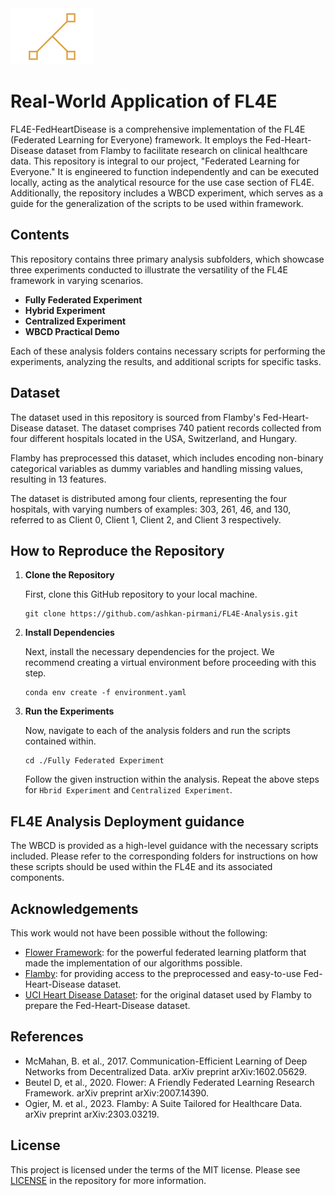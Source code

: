 <img src="FL4E.png" >


# Real-World Application of FL4E


FL4E-FedHeartDisease is a comprehensive implementation of the FL4E (Federated Learning for Everyone) framework. It employs the Fed-Heart-Disease dataset from Flamby to facilitate research on clinical healthcare data. This repository is integral to our project, "Federated Learning for Everyone." It is engineered to function independently and can be executed locally, acting as the analytical resource for the use case section of FL4E. Additionally, the repository includes a WBCD experiment, which serves as a guide for the generalization of the scripts to be used within framework.
## Contents

This repository contains three primary analysis subfolders, which showcase three experiments conducted to illustrate the versatility of the FL4E framework in varying scenarios. 

- **Fully Federated Experiment**
- **Hybrid Experiment**
- **Centralized Experiment**
- **WBCD Practical Demo**

Each of these analysis folders contains necessary scripts for performing the experiments, analyzing the results, and additional scripts for specific tasks.

## Dataset

The dataset used in this repository is sourced from Flamby's Fed-Heart-Disease dataset. The dataset comprises 740 patient records collected from four different hospitals located in the USA, Switzerland, and Hungary. 

Flamby has preprocessed this dataset, which includes encoding non-binary categorical variables as dummy variables and handling missing values, resulting in 13 features.

The dataset is distributed among four clients, representing the four hospitals, with varying numbers of examples: 303, 261, 46, and 130, referred to as Client 0, Client 1, Client 2, and Client 3 respectively. 

## How to Reproduce the Repository

1. **Clone the Repository** 

    First, clone this GitHub repository to your local machine.

    ```
    git clone https://github.com/ashkan-pirmani/FL4E-Analysis.git
    ```

2. **Install Dependencies**

    Next, install the necessary dependencies for the project. We recommend creating a virtual environment before proceeding with this step.

    ```
    conda env create -f environment.yaml
    ```

3. **Run the Experiments**

    Now, navigate to each of the analysis folders and run the scripts contained within. 

    ```
    cd ./Fully Federated Experiment
    ```
    Follow the given instruction within the analysis. Repeat the above steps for `Hbrid Experiment` and `Centralized Experiment`.

## FL4E Analysis Deployment guidance

The WBCD is provided as a high-level guidance with the necessary scripts included. Please refer to the corresponding folders for instructions on how these scripts should be used within the FL4E and its associated components.


## Acknowledgements

This work would not have been possible without the following:

- [Flower Framework](https://flower.dev/): for the powerful federated learning platform that made the implementation of our algorithms possible.
- [Flamby](https://flamby.dev/): for providing access to the preprocessed and easy-to-use Fed-Heart-Disease dataset. 
- [UCI Heart Disease Dataset](https://archive.ics.uci.edu/ml/datasets/Heart+Disease): for the original dataset used by Flamby to prepare the Fed-Heart-Disease dataset.

## References

- McMahan, B. et al., 2017. Communication-Efficient Learning of Deep Networks from Decentralized Data. arXiv preprint arXiv:1602.05629.
- Beutel D, et al., 2020. Flower: A Friendly Federated Learning Research Framework. arXiv preprint arXiv:2007.14390.
- Ogier, M. et al., 2023. Flamby: A Suite Tailored for Healthcare Data. arXiv preprint arXiv:2303.03219.

## License

This project is licensed under the terms of the MIT license. Please see [LICENSE](https://github.com/yourusername/FL4E-FedHeartDisease/blob/main/LICENSE) in the repository for more information.


